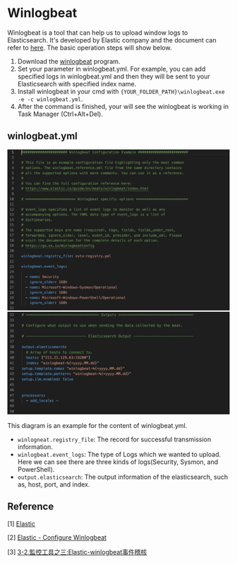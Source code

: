 # Winlogbeat

Winlogbeat is a tool that can help us to upload window logs to Elasticsearch. It's developed by Elastic company and the document can refer to [here](https://www.elastic.co/guide/en/beats/winlogbeat/current/index.html). The basic operation steps will show below.

1. Download the [winlogbeat](https://www.elastic.co/downloads/beats/winlogbeat) program.
2. Set your parameter in winlogbeat.yml. For example, you can add specified logs in winlogbeat.yml and then they will be sent to your Elasticsearch with specified index name.
3. Install winlogbeat in your cmd with `{YOUR_FOLDER_PATH}\winlogbeat.exe -e -c winlogbeat.yml`.
4. After the command is finished, your will see the winlogbeat is working in Task Manager (Ctrl+Alt+Del).

## winlogbeat.yml

<img src="./images/winlogbeat_page_1.png" width="800px" /> 
<img src="./images/winlogbeat_page_2.png" width="800px" /> 

This diagram is an example for the content of winlogbeat.yml.

- `winlogneat.registry_file`: The record for successful transmission information.
- `winlogbeat.event_logs`: The type of Logs which we wanted to upload. Here we can see there are three kinds of logs(Security, Sysmon, and PowerShell).
- `output.elasticsearch`: The output information of the elasticsearch, such as, host, port, and index.

## Reference

[1] [Elastic](https://www.elastic.co/beats/winlogbeat)

[2] [Elastic - Configure Winlogbeat](https://www.elastic.co/guide/en/beats/winlogbeat/current/configuration-winlogbeat-options.html)

[3] [3-2.監控工具之三:Elastic-winlogbeat事件稽核](https://ithelp.ithome.com.tw/articles/10191552)
